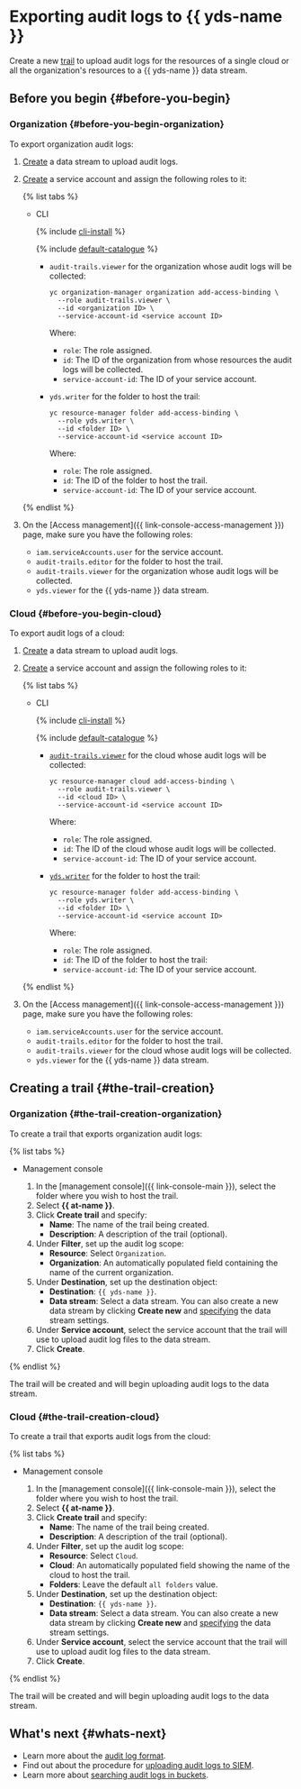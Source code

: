 # Exporting audit logs to {{ yds-name }}

Create a new [trail](../concepts/trail.md) to upload audit logs for the resources of a single cloud or all the organization's resources to a {{ yds-name }} data stream.

## Before you begin {#before-you-begin}

### Organization {#before-you-begin-organization}

To export organization audit logs:

1. [Create](../../data-streams/operations/manage-streams.md#create-data-stream) a data stream to upload audit logs.
1. [Create](../../iam/operations/sa/create.md) a service account and assign the following roles to it:

   {% list tabs %}

   - CLI

      {% include [cli-install](../../_includes/cli-install.md) %}

      {% include [default-catalogue](../../_includes/default-catalogue.md) %}

      * `audit-trails.viewer` for the organization whose audit logs will be collected:

         ```
         yc organization-manager organization add-access-binding \
           --role audit-trails.viewer \
           --id <organization ID> \
           --service-account-id <service account ID>
         ```

         Where:
         * `role`: The role assigned.
         * `id`: The ID of the organization from whose resources the audit logs will be collected.
         * `service-account-id`: The ID of your service account.

      * `yds.writer` for the folder to host the trail:

         ```
         yc resource-manager folder add-access-binding \
           --role yds.writer \
           --id <folder ID> \
           --service-account-id <service account ID>
         ```

         Where:
         * `role`: The role assigned.
         * `id`: The ID of the folder to host the trail.
         * `service-account-id`: The ID of your service account.

   {% endlist %}

1. On the [Access management]({{ link-console-access-management }}) page, make sure you have the following roles:
   * `iam.serviceAccounts.user` for the service account.
   * `audit-trails.editor` for the folder to host the trail.
   * `audit-trails.viewer` for the organization whose audit logs will be collected.
   * `yds.viewer` for the {{ yds-name }} data stream.


### Cloud {#before-you-begin-cloud}

To export audit logs of a cloud:

1. [Create](../../data-streams/operations/manage-streams.md#create-data-stream) a data stream to upload audit logs.
1. [Create](../../iam/operations/sa/create.md) a service account and assign the following roles to it:

   {% list tabs %}

   - CLI

      {% include [cli-install](../../_includes/cli-install.md) %}

      {% include [default-catalogue](../../_includes/default-catalogue.md) %}

      * [`audit-trails.viewer`](../security/index.md#roles) for the cloud whose audit logs will be collected:

         ```
         yc resource-manager cloud add-access-binding \
           --role audit-trails.viewer \
           --id <cloud ID> \
           --service-account-id <service account ID>
         ```

         Where:
         * `role`: The role assigned.
         * `id`: The ID of the cloud whose audit logs will be collected.
         * `service-account-id`: The ID of your service account.

      * [`yds.writer`](../../logging/security/index.md#roles) for the folder to host the trail:

         ```
         yc resource-manager folder add-access-binding \
           --role yds.writer \
           --id <folder ID> \
           --service-account-id <service account ID>
         ```

         Where:
         * `role`: The role assigned.
         * `id`: The ID of the folder to host the trail:
         * `service-account-id`: The ID of your service account.

   {% endlist %}

1. On the [Access management]({{ link-console-access-management }}) page, make sure you have the following roles:
   * `iam.serviceAccounts.user` for the service account.
   * `audit-trails.editor` for the folder to host the trail.
   * `audit-trails.viewer` for the cloud whose audit logs will be collected.
   * `yds.viewer` for the {{ yds-name }} data stream.

## Creating a trail {#the-trail-creation}

### Organization {#the-trail-creation-organization}

To create a trail that exports organization audit logs:

{% list tabs %}

- Management console

   1. In the [management console]({{ link-console-main }}), select the folder where you wish to host the trail.
   1. Select **{{ at-name }}**.
   1. Click **Create trail** and specify:
      * **Name**: The name of the trail being created.
      * **Description**: A description of the trail (optional).
   1. Under **Filter**, set up the audit log scope:
      * **Resource**: Select `Organization`.
      * **Organization**: An automatically populated field containing the name of the current organization.
   1. Under **Destination**, set up the destination object:
      * **Destination**: `{{ yds-name }}`.
      * **Data stream**: Select a data stream. You can also create a new data stream by clicking **Create new** and [specifying](../../data-streams/operations/manage-streams.md#create-data-stream) the data stream settings.
   1. Under **Service account**, select the service account that the trail will use to upload audit log files to the data stream.
   1. Click **Create**.

{% endlist %}

The trail will be created and will begin uploading audit logs to the data stream.

### Cloud {#the-trail-creation-cloud}

To create a trail that exports audit logs from the cloud:

{% list tabs %}

- Management console

   1. In the [management console]({{ link-console-main }}), select the folder where you wish to host the trail.
   1. Select **{{ at-name }}**.
   1. Click **Create trail** and specify:
      * **Name**: The name of the trail being created.
      * **Description**: A description of the trail (optional).
   1. Under **Filter**, set up the audit log scope:
      * **Resource**: Select `Cloud`.
      * **Cloud**: An automatically populated field showing the name of the cloud to host the trail.
      * **Folders**: Leave the default `all folders` value.
   1. Under **Destination**, set up the destination object:
      * **Destination**: `{{ yds-name }}`.
      * **Data stream**: Select a data stream. You can also create a new data stream by clicking **Create new** and [specifying](../../data-streams/operations/manage-streams.md#create-data-stream) the data stream settings.
   1. Under **Service account**, select the service account that the trail will use to upload audit log files to the data stream.
   1. Click **Create**.

{% endlist %}

The trail will be created and will begin uploading audit logs to the data stream.

## What's next {#whats-next}

* Learn more about the [audit log format](../concepts/format.md).
* Find out about the procedure for [uploading audit logs to SIEM](../concepts/export-siem.md).
* Learn more about [searching audit logs in buckets](../tutorials/search-bucket.md).
